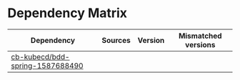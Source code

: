 # Dependency Matrix

Dependency | Sources | Version | Mismatched versions
---------- | ------- | ------- | -------------------
[cb-kubecd/bdd-spring-1587688490](https://github.com/cb-kubecd/bdd-spring-1587688490.git) |  | []() | 

